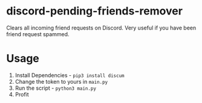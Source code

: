 # discord-pending-friends-remover
Clears all incoming friend requests on Discord. Very useful if you have been friend request spammed.

# Usage
1. Install Dependencies - ```pip3 install discum```
2. Change the token to yours in ```main.py```
3. Run the script - ```python3 main.py```
4. Profit
